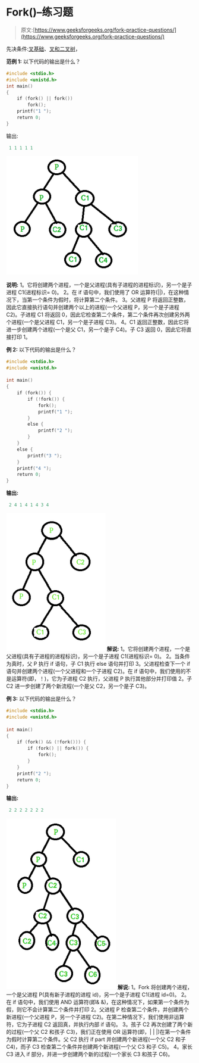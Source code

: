 # Fork()–练习题

> 原文:[https://www.geeksforgeeks.org/fork-practice-questions/](https://www.geeksforgeeks.org/fork-practice-questions/)

先决条件:[叉基础](https://www.geeksforgeeks.org/fork-system-call/)、[叉和二叉树](https://www.geeksforgeeks.org/fork-and-binary-tree/)，

**范例 1:**
以下代码的输出是什么？

```cpp
#include <stdio.h>
#include <unistd.h>
int main()
{
    if (fork() || fork())
        fork();
    printf("1 ");
    return 0;
}
```

输出:

```cpp
 1 1 1 1 1 
```

![fork1](img/abab9ddfbbeb47268728e0698685d193.png)

**说明:**
1。它将创建两个进程，一个是父进程(具有子进程的进程标识)，另一个是子进程 C1(进程标识= 0)。
2。在 if 语句中，我们使用了 OR 运算符(||)，在这种情况下，当第一个条件为假时，将计算第二个条件。
3。父进程 P 将返回正整数，因此它直接执行语句并创建两个以上的进程(一个父进程 P，另一个是子进程 C2)。子进程 C1 将返回 0，因此它检查第二个条件，第二个条件再次创建另外两个进程(一个是父进程 C1，另一个是子进程 C3)。
4。C1 返回正整数，因此它将进一步创建两个进程(一个是父 C1，另一个是子 C4)。子 C3 返回 0，因此它将直接打印 1。

**例 2:**
以下代码的输出是什么？

```cpp
#include <stdio.h>
#include <unistd.h>

int main()
{
    if (fork()) {
        if (!fork()) {
            fork();
            printf("1 ");
        }
        else {
            printf("2 ");
        }
    }
    else {
        printf("3 ");
    }
    printf("4 ");
    return 0;
}
```

**输出:**

```cpp
 2 4 1 4 1 4 3 4 
```

![fork2](img/2de3f165ce2bce29c68704dcf0bd19c1.png)
**解说:**
1。它将创建两个进程，一个是父进程(具有子进程的进程标识)，另一个是子进程 C1(进程标识= 0)。
2。当条件为真时，父 P 执行 if 语句，子 C1 执行 else 语句并打印 3。父进程检查下一个 if 语句并创建两个进程(一个父进程和一个子进程 C2)。在 if 语句中，我们使用的不是运算符(即，！)，它为子进程 C2 执行，父进程 P 执行其他部分并打印值 2。子 C2
进一步创建了两个新流程(一个是父 C2，另一个是子 C3)。

**例 3:**
以下代码的输出是什么？

```cpp
#include <stdio.h>
#include <unistd.h>

int main()
{
    if (fork() && (!fork())) {
        if (fork() || fork()) {
            fork();
        }
    }
    printf("2 ");
    return 0;
}
```

**输出:**

```cpp
 2 2 2 2 2 2 2 
```

![fork3](img/1c3024f13174fd0b81135a93d633d06d.png)
**解说:**
1。Fork 将创建两个进程，一个是父进程 P(具有新子进程的进程 id)，另一个是子进程 C1(进程 id=0)。
2。在 if 语句中，我们使用 AND 运算符(即& &)，在这种情况下，如果第一个条件为假，则它不会计算第二个条件并打印 2。父进程 P 检查第二个条件，并创建两个新进程(一个父进程 P，另一个子进程 C2)。在第二种情况下，我们使用非运算符，它为子进程 C2 返回真，并执行内部 if 语句。
3。孩子 C2 再次创建了两个新的过程(一个父 C2 和孩子 C3)，我们正在使用 OR 运算符(即，| | |)在第一个条件为假时计算第二个条件。父 C2 执行 if part 并创建两个新进程(一个父 C2 和子 C4)，而子 C3 检查第二个条件并创建两个新进程(一个父 C3 和子 C5)。
4。家长 C3 进入 if 部分，并进一步创建两个新的过程(一个家长 C3 和孩子 C6)。